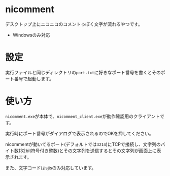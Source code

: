 # nicomment

デスクトップ上にニコニコのコメントっぽく文字が流れるやつです。

- Windowsのみ対応

# 設定

実行ファイルと同じディレクトリの`port.txt`に好きなポート番号を書くとそのポート番号で起動します。

# 使い方

`nicomment.exe`が本体で、`nicomment_client.exe`が動作確認用のクライアントです。

実行時にポート番号がダイアログで表示されるのでOKを押してください。

nicommentが動いてるポート(デフォルトでは`3214`)にTCPで接続し、文字列のバイト数(32bit符号付き整数)とその文字列を送信するとその文字列が画面上に表示されます。

また、文字コードはsjisのみ対応しています。